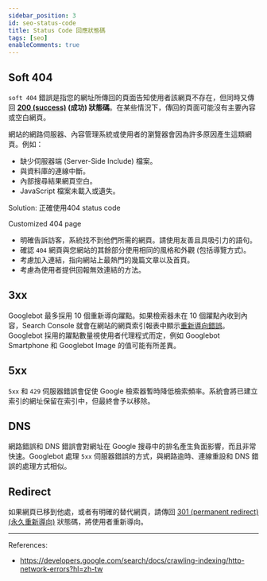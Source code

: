 ```yaml
---
sidebar_position: 3
id: seo-status-code
title: Status Code 回應狀態碼
tags: [seo]
enableComments: true
---
```


## Soft 404

`soft 404` 錯誤是指您的網址所傳回的頁面告知使用者該網頁不存在，但同時又傳回 **[200 (success)](https://en.wikipedia.org/wiki/List_of_HTTP_status_codes#2xx_Success) (成功) 狀態碼**。在某些情況下，傳回的頁面可能沒有主要內容或空白網頁。

網站的網路伺服器、內容管理系統或使用者的瀏覽器會因為許多原因產生這類網頁。例如：

- 缺少伺服器端 (Server-Side Include) 檔案。
- 與資料庫的連線中斷。
- 內部搜尋結果網頁空白。
- JavaScript 檔案未載入或遺失。

Solution: 正確使用404 status code

Customized 404 page

- 明確告訴訪客，系統找不到他們所需的網頁。請使用友善且具吸引力的語句。
- 確認 `404` 網頁與您網站的其餘部分使用相同的風格和外觀 (包括導覽方式)。
- 考慮加入連結，指向網站上最熱門的幾篇文章以及首頁。
- 考慮為使用者提供回報無效連結的方法。

## 3xx

Googlebot 最多採用 10 個重新導向躍點。如果檢索器未在 10 個躍點內收到內容，Search Console 就會在網站的網頁索引報表中顯示[重新導向錯誤](https://support.google.com/webmasters/answer/7440203?hl=zh-tw#zippy=,errors)。Googlebot 採用的躍點數量視使用者代理程式而定，例如 Googlebot Smartphone 和 Googlebot Image 的值可能有所差異。

## 5xx

`5xx` 和 `429` 伺服器錯誤會促使 Google 檢索器暫時降低檢索頻率。系統會將已建立索引的網址保留在索引中，但最終會予以移除。

## DNS

網路錯誤和 DNS 錯誤會對網址在 Google 搜尋中的排名產生負面影響，而且非常快速。Googlebot 處理 `5xx` 伺服器錯誤的方式，與網路逾時、連線重設和 DNS 錯誤的處理方式相似。

## Redirect

如果網頁已移到他處，或者有明確的替代網頁，請傳回 [301 (permanent redirect) (永久重新導向)](https://developers.google.com/search/docs/crawling-indexing/301-redirects?hl=zh-tw) 狀態碼，將使用者重新導向。

---
References:
- https://developers.google.com/search/docs/crawling-indexing/http-network-errors?hl=zh-tw